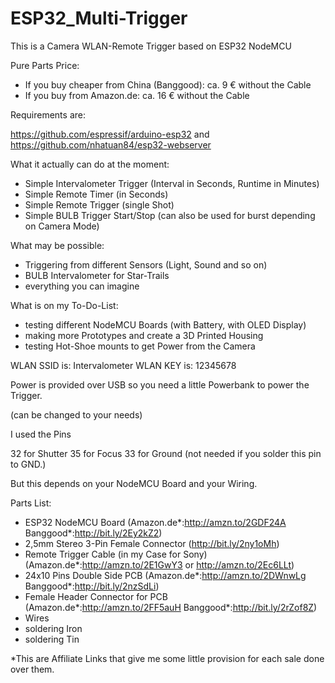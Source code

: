 # ESP32_Multi-Trigger
This is a Camera WLAN-Remote Trigger based on ESP32 NodeMCU

Pure Parts Price:
- If you buy cheaper from China (Banggood): ca. 9 € without the Cable
- If you buy from Amazon.de: ca. 16 € without the Cable

Requirements are:

https://github.com/espressif/arduino-esp32
and
https://github.com/nhatuan84/esp32-webserver

What it actually can do at the moment:

- Simple Intervalometer Trigger (Interval in Seconds, Runtime in Minutes)
- Simple Remote Timer (in Seconds)
- Simple Remote Trigger (single Shot)
- Simple BULB Trigger Start/Stop (can also be used for burst depending on Camera Mode)

What may be possible:

- Triggering from different Sensors (Light, Sound and so on)
- BULB Intervalometer for Star-Trails
- everything you can imagine

What is on my To-Do-List:

- testing different NodeMCU Boards (with Battery, with OLED Display)
- making more Prototypes and create a 3D Printed Housing
- testing Hot-Shoe mounts to get Power from the Camera

WLAN SSID is: Intervalometer
WLAN KEY is: 12345678

Power is provided over USB so you need a little Powerbank to power the Trigger.

(can be changed to your needs)

I used the Pins

32 for Shutter
35 for Focus
33 for Ground (not needed if you solder this pin to GND.)

But this depends on your NodeMCU Board and your Wiring.

Parts List:

- ESP32 NodeMCU Board (Amazon.de*:http://amzn.to/2GDF24A Banggood*:http://bit.ly/2Ey2kZ2)
- 2,5mm Stereo 3-Pin Female Connector (http://bit.ly/2ny1oMh)
- Remote Trigger Cable (in my Case for Sony) (Amazon.de*:http://amzn.to/2E1GwY3 or http://amzn.to/2Ec6LLt)
- 24x10 Pins Double Side PCB (Amazon.de*:http://amzn.to/2DWnwLg Banggood*:http://bit.ly/2nzSdLi)
- Female Header Connector for PCB (Amazon.de*:http://amzn.to/2FF5auH Banggood*:http://bit.ly/2rZof8Z)
- Wires
- soldering Iron
- soldering Tin

*This are Affiliate Links that give me some little provision for each sale done over them.
